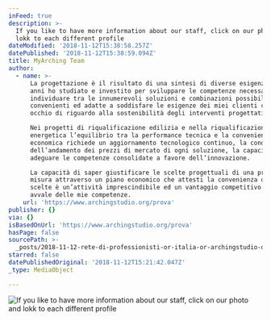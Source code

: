 ```yaml
---
inFeed: true
description: >-
  If you like to have more information about our staff, click on our photo and
  lokk to each different profile
dateModified: '2018-11-12T15:38:58.257Z'
datePublished: '2018-11-12T15:38:59.094Z'
title: MyArching Team
author:
  - name: >-
      La progettazione è il risultato di una sintesi di diverse esigenze, negli
      anni ho studiato e investito per sviluppare le competenze necessarie per
      individuare tra le innumerevoli soluzioni e combinazioni possibili, le più
      convenienti ed adatte a soddisfare le esigenze dei miei clienti con un
      occhio di riguardo alla sostenibilità degli interventi progettati.

      Nei progetti di riqualificazione edilizia e nella riqualificazione
      energetica l’equilibrio tra la performance tecnica e la convenienza
      economica richiede un aggiornamento tecnologico continuo, la conoscenza
      dell’andamento dei prezzi di mercato di ogni soluzione, la capacità di
      adeguare le competenze consolidate a favore dell’innovazione.

      La capacità di saper giustificare le scelte progettuali di una proposta su
      misura attraverso un piano economico che attesti la convenienza delle
      scelte è un’attività imprescindibile ed un vantaggio competitivo di chi si
      avvale delle mie competenze.
    url: 'https://www.archingstudio.org/prova'
publisher: {}
via: {}
isBasedOnUrl: 'https://www.archingstudio.org/prova'
hasPage: false
sourcePath: >-
  _posts/2018-11-12-rete-di-professionisti-or-italia-or-archingstudio-or-staff-my-a.md
starred: false
datePublishedOriginal: '2018-11-12T15:21:42.047Z'
_type: MediaObject

---
```

![If you like to have more information about our staff, click on our photo and lokk to each different profile](https://the-grid-user-content.s3-us-west-2.amazonaws.com/cc13304a-3e1c-4561-b641-2637843bef55.jpg)